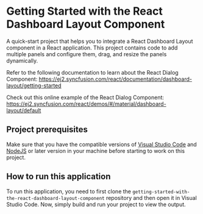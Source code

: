 # Getting Started with the React Dashboard Layout Component

A quick-start project that helps you to integrate a React Dashboard Layout component in a React application. This project contains code to add multiple panels and configure them, drag, and resize the panels dynamically.
 
Refer to the following documentation to learn about the React Dialog Component: 
https://ej2.syncfusion.com/react/documentation/dashboard-layout/getting-started 

Check out this online example of the React Dialog Component:
https://ej2.syncfusion.com/react/demos/#/material/dashboard-layout/default 

## Project prerequisites
Make sure that you have the compatible versions of [Visual Studio Code](https://code.visualstudio.com/download ) and [NodeJS](https://nodejs.org/en/download) or later version in your machine before starting to work on this project.

## How to run this application
To run this application, you need to first clone the `getting-started-with-the-react-dashboard-layout-component` repository and then open it in Visual Studio Code. Now, simply build and run your project to view the output.